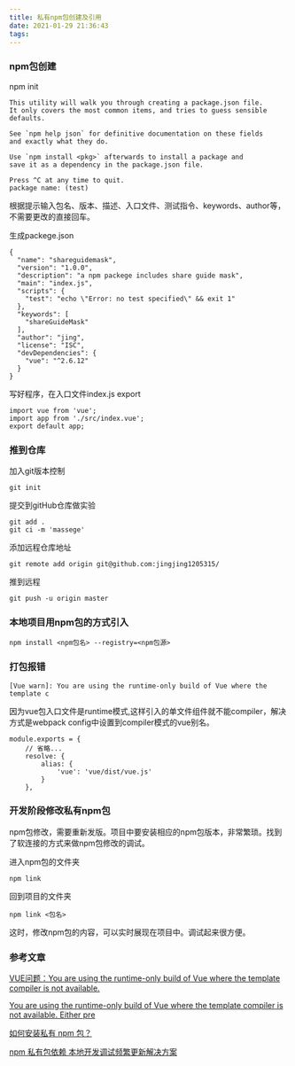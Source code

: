 ```yaml
---
title: 私有npm包创建及引用
date: 2021-01-29 21:36:43
tags:
---
```

### npm包创建
npm init

```
This utility will walk you through creating a package.json file.
It only covers the most common items, and tries to guess sensible defaults.

See `npm help json` for definitive documentation on these fields
and exactly what they do.

Use `npm install <pkg>` afterwards to install a package and
save it as a dependency in the package.json file.

Press ^C at any time to quit.
package name: (test)

```
根据提示输入包名、版本、描述、入口文件、测试指令、keywords、author等，不需要更改的直接回车。

生成packege.json

```
{
  "name": "shareguidemask",
  "version": "1.0.0",
  "description": "a npm packege includes share guide mask",
  "main": "index.js",
  "scripts": {
    "test": "echo \"Error: no test specified\" && exit 1"
  },
  "keywords": [
    "shareGuideMask"
  ],
  "author": "jing",
  "license": "ISC",
  "devDependencies": {
    "vue": "^2.6.12"
  }
}
```

写好程序，在入口文件index.js export

```
import vue from 'vue';
import app from './src/index.vue';
export default app;
```

### 推到仓库

加入git版本控制

```
git init
```
提交到gitHub仓库做实验

```
git add .
git ci -m 'massege'
```
添加远程仓库地址

```
git remote add origin git@github.com:jingjing1205315/
```
推到远程

```
git push -u origin master
```

### 本地项目用npm包的方式引入

```
npm install <npm包名> --registry=<npm包源>
```


### 打包报错

 ```
 [Vue warn]: You are using the runtime-only build of Vue where the template c
 ```
因为vue包入口文件是runtime模式,这样引入的单文件组件就不能compiler，解决方式是webpack config中设置到compiler模式的vue别名。

```
module.exports = {
    // 省略...
    resolve: {
        alias: {
            'vue': 'vue/dist/vue.js'
        }
    },

```

### 开发阶段修改私有npm包

npm包修改，需要重新发版。项目中要安装相应的npm包版本，非常繁琐。找到了软连接的方式来做npm包修改的调试。

进入npm包的文件夹

```
npm link
```

回到项目的文件夹

```
npm link <包名>
```
这时，修改npm包的内容，可以实时展现在项目中。调试起来很方便。


### 参考文章

[VUE问题：You are using the runtime-only build of Vue where the template compiler is not available.
](https://www.pianshen.com/article/4406262022/)

[You are using the runtime-only build of Vue where the template compiler is not available. Either pre](https://blog.csdn.net/wxl1555/article/details/83187647)

[如何安装私有 npm 包？](https://www.cnblogs.com/cag2050/p/10724196.html)

[npm 私有包依赖 本地开发调试频繁更新解决方案](https://www.jianshu.com/p/d0c887cf730e?utm_campaign)

